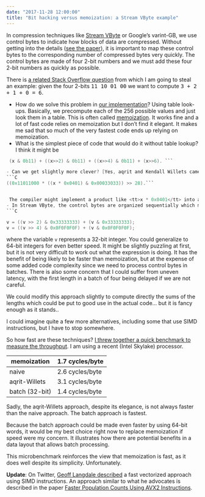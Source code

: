 ```yaml
---
date: "2017-11-28 12:00:00"
title: "Bit hacking versus memoization: a Stream VByte example"
---
```




In compression techniques like [Stream VByte](/lemire/blog/2017/09/27/stream-vbyte-breaking-new-speed-records-for-integer-compression/) or Google&rsquo;s varint-GB, we use control bytes to indicate how blocks of data are compressed. Without getting into the details ([see the paper](https://arxiv.org/abs/1709.08990)), it is important to map these control bytes to the corresponding number of compressed bytes very quickly. The control bytes are made of four 2-bit numbers and we must add these four 2-bit numbers as quickly as possible.

There is [a related Stack Overflow question](https://stackoverflow.com/questions/17880178/how-do-i-sum-the-four-2-bit-bitfields-in-a-single-8-bit-byte) from which I am going to steal an example: given the four 2-bits <tt>11 10 01 00</tt> we want to compute <tt>3 + 2 + 1 + 0 = 6</tt>.
- How do we solve this problem in [our implementation](https://github.com/lemire/streamvbyte)? Using table look-ups. Basically, we precompute each of the 256 possible values and just look them in a table. This is often called [memoization](https://en.wikipedia.org/wiki/Memoization). It works fine and a lot of fast code relies on memoization but I don&rsquo;t find it elegant. It makes me sad that so much of the very fastest code ends up relying on memoization.
- What is the simplest piece of code that would do it without table lookup? I think it might be
```C
 (x & 0b11) + ((x>>2) & 0b11) + ((x>>4) & 0b11) + (x>>6). ```

- Can we get slightly more clever? [Yes, aqrit and Kendall Willets came up with a fancier involving two multiplications](https://github.com/lemire/streamvbyte/issues/12#issuecomment-346697198):
```C
((0x11011000 * ((x * 0x0401) & 0x00033033)) >> 28).```


 The compiler might implement a product like <tt>x * 0x0401</tt> into a shift and an addition. Nevertheless, it is not obvious that two multiplications (even with optimizations) are faster than the naive approach but it is really a nice piece of programming. I expect that most readers will struggle to find out why this expression work, and that&rsquo;s not necessarily a good thing. (John Regher points out that this code has undefined behavior as I have written it. One needs to ensure that all computations are done using unsigned values.)
- In Stream VByte, the control bytes are organized sequentially which means that you can use another fancy approach that processes four bytes at once:
```C

v = ((v >> 2) & 0x33333333) + (v & 0x33333333);
v = ((v >> 4) & 0x0F0F0F0F) + (v & 0x0F0F0F0F);
```


where the variable `v` represents a 32-bit integer. You could generalize to 64-bit integers for even better speed. It might be slightly puzzling at first, but it is not very difficult to work out what the expression is doing.
It has the benefit of being likely to be faster than memoization, but at the expense of some added code complexity since we need to process control bytes in batches. There is also some concern that I could suffer from uneven latency, with the first length in a batch of four being delayed if we are not careful.

We could modify this approach slightly to compute directly the sums of the lengths which could be put to good use in the actual code&hellip; but it is fancy enough as it stands.</tt>.


I could imagine quite a few more alternatives, including some that use SIMD instructions, but I have to stop somewhere.

So how fast are these techniques? [I threw together a quick benchmark to measure the throughput](https://github.com/lemire/Code-used-on-Daniel-Lemire-s-blog/tree/master/2017/11/27). I am using a recent (Intel Skylake) processor.

memoization              |1.7 cycles/byte          |
-------------------------|-------------------------|
naive                    |2.6 cycles/byte          |
aqrit-Willets            |3.1 cycles/byte          |
batch (32-bit)           |1.4 cycles/byte          |


Sadly, the aqrit-Willets approach, despite its elegance, is not always faster than the naive approach. The batch approach is fastest.

Because the batch approach could be made even faster by using 64-bit words, it would be my best choice right now to replace memoization if speed were my concern. It illustrates how there are potential benefits in a data layout that allows batch processing.

This microbenchmark reinforces the view that memoization is fast, as it does well despite its simplicity. Unfortunately.

__Update__: On Twitter, [Geoff Langdale described](https://twitter.com/geofflangdale/status/936186235772534785) a fast vectorized approach using SIMD instructions. An approach similar to what he advocates is described in the paper [Faster Population Counts Using AVX2 Instructions](https://arxiv.org/abs/1611.07612).

